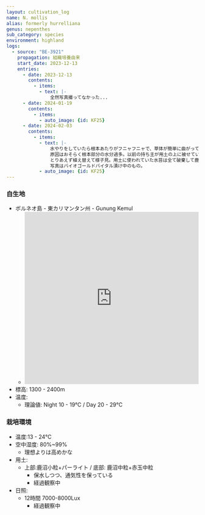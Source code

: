 ```yaml
---
layout: cultivation_log
name: N. mollis
alias: formerly hurrelliana
genus: nepenthes
sub_category: species
environment: highland
logs:
  - source: "BE-3921"
    propagation: 組織培養由来
    start_date: 2023-12-13
    entries:
      - date: 2023-12-13
        contents:
          - items:
            - text: |-
                全然写真撮ってなかった...
      - date: 2024-01-19
        contents:
          - items:
            - auto_image: {id: KF25}
      - date: 2024-02-03
        contents:
          - items:
            - text: |-
                水やりをしていたら根本あたりがフニャフニャで、草体が簡単に曲がってしまうことに気が付く。まずい。
                原因はおそらく根本部分の水分過多。以前の持ち主が用土の上に被せていた生水苔が自分の環境だと多すぎて蒸れたのだと思う。外しておけばよかった。
                とりあえず植え替えて様子見。用土に使われていた水苔は全て破棄して鹿沼/赤玉/パーライトに置き換え。
                写真はバイオゴールドバイタル漬け中のもの。
            - auto_image: {id: KF25}
---
```

### 自生地
- ボルネオ島 - 東カリマンタン州 - Gunung Kemul
  - <iframe src="https://www.google.com/maps/embed?pb=!1m18!1m12!1m3!1d7975.431017035644!2d116.1712391488086!3d1.8602887156929735!2m3!1f0!2f0!3f0!3m2!1i1024!2i768!4f13.1!3m3!1m2!1s0x320fb97bc288fe61%3A0x209d71fe1a15e797!2sMount%20Kemul!5e0!3m2!1sen!2sjp!4v1708762657533!5m2!1sen!2sjp" width="100%" height="450" style="border:0;" allowfullscreen="" loading="lazy" referrerpolicy="no-referrer-when-downgrade"></iframe>
- 標高: 1300 - 2400m
- 温度:
  - 理論値: Night 10 - 19℃ / Day 20 - 29℃

### 栽培環境
- 温度:13 - 24℃
- 空中湿度: 80%~99%
  - 理想よりは高めかな
- 用土:
  - 上部:鹿沼小粒+パーライト / 底部: 鹿沼中粒+赤玉中粒
    - 保水しつつ、通気性を保っている
    - 経過観察中
- 日照:
  - 12時間 7000-8000Lux
    - 経過観察中
